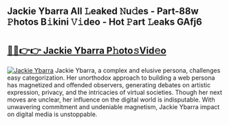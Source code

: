 ## Jackie Ybarra All 𝙻eaked 𝙽u𝚍es - Part-88w 𝙿hotos B𝚒kini 𝚅𝚒deo - Hot 𝙿art 𝙻eaks GAfj6

# <h2><a href="http://ld13m8.urlbe.top/?page=Jackie+Ybarra">🔗🔗👉👉 Jackie Ybarra P𝚑oto𝚜Vid𝚎o</a></h2>

[![Jackie Ybarra](https://i.imgur.com/eBuTRDB.gif)](http://ld13m8.urlbe.top/?page=Jackie+Ybarra)
Jackie Ybarra, a complex and elusive persona, challenges easy categorization. Her unorthodox approach to building a web persona has magnetized and offended observers, generating debates on artistic expression, privacy, and the intricacies of virtual societies. Though her next moves are unclear, her influence on the digital world is indisputable. With unwavering commitment and undeniable magnetism, Jackie Ybarra impact on digital media is unstoppable.
